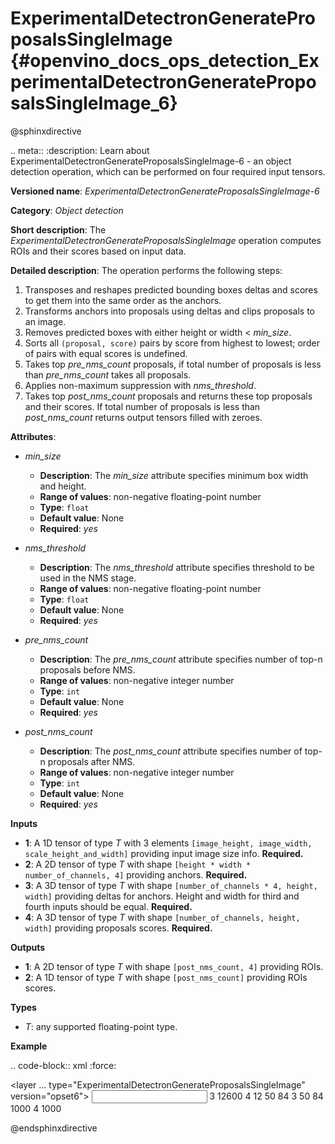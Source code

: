 # ExperimentalDetectronGenerateProposalsSingleImage {#openvino_docs_ops_detection_ExperimentalDetectronGenerateProposalsSingleImage_6}

@sphinxdirective

.. meta::
  :description: Learn about ExperimentalDetectronGenerateProposalsSingleImage-6 - 
                an object detection operation, which can be performed on four 
                required input tensors.

**Versioned name**: *ExperimentalDetectronGenerateProposalsSingleImage-6*

**Category**: *Object detection*

**Short description**: The *ExperimentalDetectronGenerateProposalsSingleImage* operation computes ROIs and their scores based on input data.

**Detailed description**: The operation performs the following steps:

1. Transposes and reshapes predicted bounding boxes deltas and scores to get them into the same order as the anchors.
2. Transforms anchors into proposals using deltas and clips proposals to an image.
3. Removes predicted boxes with either height or width < *min_size*.
4. Sorts all ``(proposal, score)`` pairs by score from highest to lowest; order of pairs with equal scores is undefined.
5. Takes top *pre_nms_count* proposals, if total number of proposals is less than *pre_nms_count* takes all proposals.
6. Applies non-maximum suppression with *nms_threshold*.
7. Takes top *post_nms_count* proposals and returns these top proposals and their scores. If total number of proposals is less than *post_nms_count* returns output tensors filled with zeroes.

**Attributes**:

* *min_size*

  * **Description**: The *min_size* attribute specifies minimum box width and height.
  * **Range of values**: non-negative floating-point number
  * **Type**: ``float``
  * **Default value**: None
  * **Required**: *yes*

* *nms_threshold*

  * **Description**: The *nms_threshold* attribute specifies threshold to be used in the NMS stage.
  * **Range of values**: non-negative floating-point number
  * **Type**: ``float``
  * **Default value**: None
  * **Required**: *yes*

* *pre_nms_count*

  * **Description**: The *pre_nms_count* attribute specifies number of top-n proposals before NMS.
  * **Range of values**: non-negative integer number
  * **Type**: ``int``
  * **Default value**: None
  * **Required**: *yes*

* *post_nms_count*

  * **Description**: The *post_nms_count* attribute specifies number of top-n proposals after NMS.
  * **Range of values**: non-negative integer number
  * **Type**: ``int``
  * **Default value**: None
  * **Required**: *yes*

**Inputs**

* **1**: A 1D tensor of type *T* with 3 elements ``[image_height, image_width, scale_height_and_width]`` providing input image size info. **Required.**
* **2**: A 2D tensor of type *T* with shape ``[height * width * number_of_channels, 4]`` providing anchors. **Required.**
* **3**: A 3D tensor of type *T* with shape ``[number_of_channels * 4, height, width]`` providing deltas for anchors.
Height and width for third and fourth inputs should be equal. **Required.**
* **4**: A 3D tensor of type *T* with shape ``[number_of_channels, height, width]`` providing proposals scores. **Required.**

**Outputs**

* **1**: A 2D tensor of type *T* with shape ``[post_nms_count, 4]`` providing ROIs.
* **2**: A 1D tensor of type *T* with shape ``[post_nms_count]`` providing ROIs scores.

**Types**

* *T*: any supported floating-point type.

**Example**

.. code-block:: xml
   :force:
   
   <layer ... type="ExperimentalDetectronGenerateProposalsSingleImage" version="opset6">
       <data min_size="0.0" nms_threshold="0.699999988079071" post_nms_count="1000" pre_nms_count="1000"/>
       <input>
           <port id="0">
               <dim>3</dim>
           </port>
           <port id="1">
               <dim>12600</dim>
               <dim>4</dim>
           </port>
           <port id="2">
               <dim>12</dim>
               <dim>50</dim>
               <dim>84</dim>
           </port>
           <port id="3">
               <dim>3</dim>
               <dim>50</dim>
               <dim>84</dim>
           </port>
       </input>
       <output>
           <port id="4" precision="FP32">
               <dim>1000</dim>
               <dim>4</dim>
           </port>
           <port id="5" precision="FP32">
               <dim>1000</dim>
           </port>
       </output>
   </layer>

@endsphinxdirective

